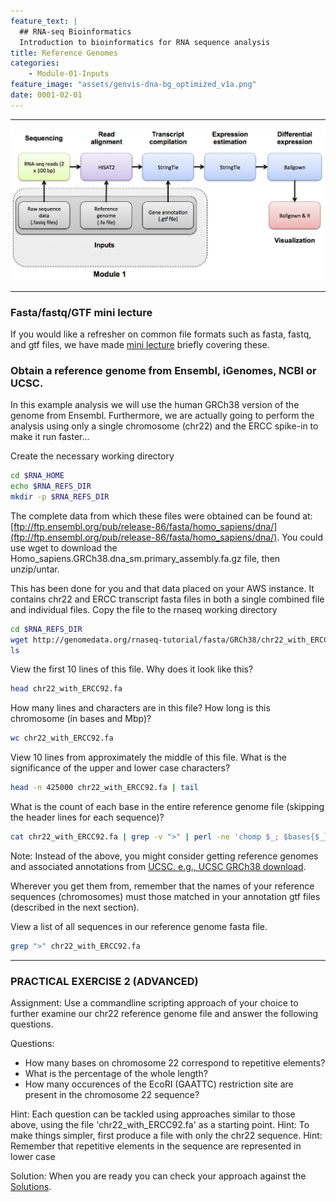 ```yaml
---
feature_text: |
  ## RNA-seq Bioinformatics
  Introduction to bioinformatics for RNA sequence analysis
title: Reference Genomes
categories:
    - Module-01-Inputs
feature_image: "assets/genvis-dna-bg_optimized_v1a.png"
date: 0001-02-01
---
```


***

![RNA-seq_Flowchart](/assets/module_1/RNA-seq_Flowchart2.png)

***

### Fasta/fastq/GTF mini lecture
If you would like a refresher on common file formats such as fasta, fastq, and gtf files, we have made [mini lecture](/assets/lectures/cbw-cshl/2019/mini/RNASeq_MiniLecture_07_FASTA_FASTQ_GTF.pdf) briefly covering these.

### Obtain a reference genome from Ensembl, iGenomes, NCBI or UCSC.

In this example analysis we will use the human GRCh38 version of the genome from Ensembl. Furthermore, we are actually going to perform the analysis using only a single chromosome (chr22) and the ERCC spike-in to make it run faster...

Create the necessary working directory
```bash
cd $RNA_HOME
echo $RNA_REFS_DIR
mkdir -p $RNA_REFS_DIR

```
The complete data from which these files were obtained can be found at: [ftp://ftp.ensembl.org/pub/release-86/fasta/homo_sapiens/dna/](ftp://ftp.ensembl.org/pub/release-86/fasta/homo_sapiens/dna/). You could use wget to download the Homo_sapiens.GRCh38.dna_sm.primary_assembly.fa.gz file, then unzip/untar.

This has been done for you and that data placed on your AWS instance. It contains chr22 and ERCC transcript fasta files in both a single combined file and individual files. Copy the file to the rnaseq working directory

```bash
cd $RNA_REFS_DIR
wget http://genomedata.org/rnaseq-tutorial/fasta/GRCh38/chr22_with_ERCC92.fa
ls
```

View the first 10 lines of this file. Why does it look like this?
```bash
head chr22_with_ERCC92.fa
```

How many lines and characters are in this file? How long is this chromosome (in bases and Mbp)?
```bash
wc chr22_with_ERCC92.fa
```

View 10 lines from approximately the middle of this file. What is the significance of the upper and lower case characters?
```bash
head -n 425000 chr22_with_ERCC92.fa | tail
```

What is the count of each base in the entire reference genome file (skipping the header lines for each sequence)?

```bash
cat chr22_with_ERCC92.fa | grep -v ">" | perl -ne 'chomp $_; $bases{$_}++ for split //; if (eof){print "$_ $bases{$_}\n" for sort keys %bases}'
```

Note: Instead of the above, you might consider getting reference genomes and associated annotations from [UCSC. e.g., UCSC GRCh38 download](http://hgdownload.cse.ucsc.edu/goldenPath/hg38/chromosomes/).

Wherever you get them from, remember that the names of your reference sequences (chromosomes) must those matched in your annotation gtf files (described in the next section).

View a list of all sequences in our reference genome fasta file.

```bash
grep ">" chr22_with_ERCC92.fa
```

***

### PRACTICAL EXERCISE 2 (ADVANCED)
Assignment: Use a commandline scripting approach of your choice to further examine our chr22 reference genome file and answer the following questions.

Questions:
- How many bases on chromosome 22 correspond to repetitive elements? 
- What is the percentage of the whole length?
- How many occurences of the EcoRI (GAATTC) restriction site are present in the chromosome 22 sequence?

Hint: Each question can be tackled using approaches similar to those above, using the file 'chr22_with_ERCC92.fa' as a starting point.
Hint: To make things simpler, first produce a file with only the chr22 sequence.
Hint: Remember that repetitive elements in the sequence are represented in lower case 

Solution: When you are ready you can check your approach against the [Solutions](/module-08-appendix/0008/05/01/Practical_Exercise_Solutions/#practical-exercise-2---reference-genomes).


